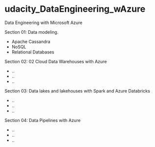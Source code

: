 # udacity_DataEngineering_wAzure
Data Engineering with Microsoft Azure

Section 01: Data modeling. 
  - Apache Cassandra
  - NoSQL
  - Relational Databases

Section 02: 02 Cloud Data Warehouses with Azure
  - ..
  - ..
  - ..

Section 03: Data lakes and lakehouses with Spark and Azure Databricks
  - ..
  - ..
  - ..

Section 04: Data Pipelines with Azure
  - ..
  - ..
  - ..
